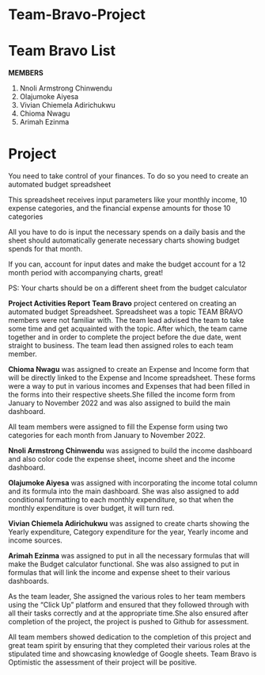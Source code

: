 # Team-Bravo-Project


# Team Bravo List



**MEMBERS**
1. Nnoli Armstrong Chinwendu
2. Olajumoke Aiyesa
3. Vivian Chiemela Adirichukwu
4. Chioma Nwagu
5. Arimah Ezinma





                                              
# Project
You need to take control of your finances. To do so you need to create an automated budget spreadsheet

This spreadsheet receives input parameters like your monthly income, 10 expense categories, and the financial expense amounts for those 10 categories

All you have to do is input the necessary spends on a daily basis and the sheet should automatically generate necessary charts showing budget spends for that month. 

If you can, account for input dates and make the budget account for a 12 month period with accompanying charts, great!

PS: Your charts should be on a different sheet from the budget calculator



**Project Activities Report**
**Team Bravo** project centered on creating an automated budget Spreadsheet. Spreadsheet was a topic TEAM BRAVO members were not familiar with. The team lead advised the team to take some time and get acquainted with the topic. After which, the team came together and in order to complete the project before the due date, went straight to business. The team lead then assigned roles to each team member.

**Chioma Nwagu** was assigned to create an Expense and Income form that will be directly linked to the Expense and Income spreadsheet. These forms were a way to put in various incomes and Expenses that had been filled in the forms into their respective sheets.She filled the income form from January to November 2022 and was also assigned to build the main dashboard.

All team members were assigned to fill the Expense form using two categories for each month from January to November 2022.

**Nnoli Armstrong Chinwendu** was assigned to  build the income dashboard and also color code the expense sheet, income sheet and the income dashboard.

**Olajumoke Aiyesa** was assigned with incorporating the income total column and its formula into the main dashboard. She was also assigned to add conditional formatting to each monthly expenditure, so that when the monthly expenditure is over budget, it will turn red.

**Vivian Chiemela Adirichukwu** was assigned to create charts showing the Yearly expenditure, Category expenditure for the year, Yearly income and income sources.

**Arimah Ezinma** was assigned to put in all the necessary formulas that will make the Budget calculator functional. She was also assigned to put in formulas that will link the income and expense sheet to their various dashboards.

As the team leader, She assigned the various roles to her team members using the “Click Up” platform and ensured that they followed through with all their tasks correctly and at the appropriate time.She also ensured after completion of the project, the project is pushed to Github for assessment.

All team members showed dedication to the completion of this project and great team spirit  by ensuring that they completed their various roles at the stipulated time and showcasing knowledge of Google sheets. Team Bravo is Optimistic the assessment of their project will be positive. 
